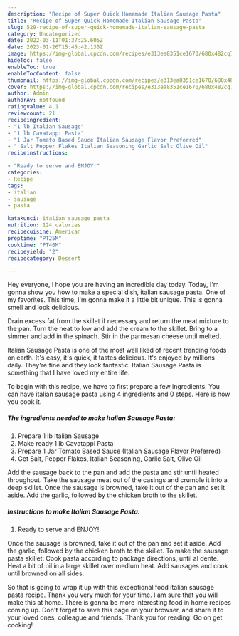 ```yaml
---
description: "Recipe of Super Quick Homemade Italian Sausage Pasta"
title: "Recipe of Super Quick Homemade Italian Sausage Pasta"
slug: 529-recipe-of-super-quick-homemade-italian-sausage-pasta
category: Uncategorized
date: 2022-03-11T01:37:25.605Z
date: 2023-01-26T15:45:42.135Z
image: https://img-global.cpcdn.com/recipes/e313ea8351ce1670/680x482cq70/italian-sausage-pasta-recipe-main-photo.jpg
hideToc: false
enableToc: true
enableTocContent: false
thumbnail: https://img-global.cpcdn.com/recipes/e313ea8351ce1670/680x482cq70/italian-sausage-pasta-recipe-main-photo.jpg
cover: https://img-global.cpcdn.com/recipes/e313ea8351ce1670/680x482cq70/italian-sausage-pasta-recipe-main-photo.jpg
author: Admin
authorAv: notfound
ratingvalue: 4.1
reviewcount: 21
recipeingredient:
- "1 lb Italian Sausage"
- "1 lb Cavatappi Pasta"
- "1 Jar Tomato Based Sauce Italian Sausage Flavor Preferred"
- " Salt Pepper Flakes Italian Seasoning Garlic Salt Olive Oil"
recipeinstructions:

- "Ready to serve and ENJOY!"
categories:
- Recipe
tags:
- italian
- sausage
- pasta

katakunci: italian sausage pasta 
nutrition: 124 calories
recipecuisine: American
preptime: "PT25M"
cooktime: "PT40M"
recipeyield: "2"
recipecategory: Dessert

---
```



Hey everyone, I hope you are having an incredible day today. Today, I'm gonna show you how to make a special dish, italian sausage pasta. One of my favorites. This time, I'm gonna make it a little bit unique. This is gonna smell and look delicious.

Drain excess fat from the skillet if necessary and return the meat mixture to the pan. Turn the heat to low and add the cream to the skillet. Bring to a simmer and add in the spinach. Stir in the parmesan cheese until melted.

Italian Sausage Pasta is one of the most well liked of recent trending foods on earth. It's easy, it's quick, it tastes delicious. It's enjoyed by millions daily. They're fine and they look fantastic. Italian Sausage Pasta is something that I have loved my entire life.


To begin with this recipe, we have to first prepare a few ingredients. You can have italian sausage pasta using 4 ingredients and 0 steps. Here is how you cook it.

<!--inarticleads1-->

##### The ingredients needed to make Italian Sausage Pasta:

1. Prepare 1 lb Italian Sausage
1. Make ready 1 lb Cavatappi Pasta
1. Prepare 1 Jar Tomato Based Sauce (Italian Sausage Flavor Preferred)
1. Get  Salt, Pepper Flakes, Italian Seasoning, Garlic Salt, Olive Oil


Add the sausage back to the pan and add the pasta and stir until heated throughout. Take the sausage meat out of the casings and crumble it into a deep skillet. Once the sausage is browned, take it out of the pan and set it aside. Add the garlic, followed by the chicken broth to the skillet. 

<!--inarticleads2-->

##### Instructions to make Italian Sausage Pasta:


1. Ready to serve and ENJOY!

Once the sausage is browned, take it out of the pan and set it aside. Add the garlic, followed by the chicken broth to the skillet. To make the sausage pasta skillet: Cook pasta according to package directions, until al dente. Heat a bit of oil in a large skillet over medium heat. Add sausages and cook until browned on all sides. 

So that is going to wrap it up with this exceptional food italian sausage pasta recipe. Thank you very much for your time. I am sure that you will make this at home. There is gonna be more interesting food in home recipes coming up. Don't forget to save this page on your browser, and share it to your loved ones, colleague and friends. Thank you for reading. Go on get cooking!
